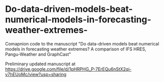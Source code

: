 # Do-data-driven-models-beat-numerical-models-in-forecasting-weather-extremes-
Comapnion code to the manuscript "Do data-driven models beat numerical models in forecasting weather extremes? A comparison of IFS HRES, Pangu-Weather and GraphCast"

Preliminary updated manuscript at https://drive.google.com/file/d/1pHRPHG_P-7ErEQu6nStX2qi-v7hEUoMc/view?usp=sharing

